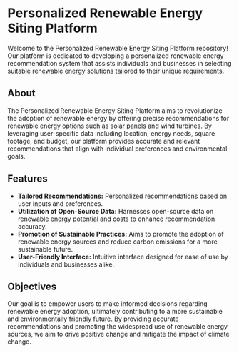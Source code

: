 # Personalized Renewable Energy Siting Platform

Welcome to the Personalized Renewable Energy Siting Platform repository! Our platform is dedicated to developing a personalized renewable energy recommendation system that assists individuals and businesses in selecting suitable renewable energy solutions tailored to their unique requirements.

## About

The Personalized Renewable Energy Siting Platform aims to revolutionize the adoption of renewable energy by offering precise recommendations for renewable energy options such as solar panels and wind turbines. By leveraging user-specific data including location, energy needs, square footage, and budget, our platform provides accurate and relevant recommendations that align with individual preferences and environmental goals.

## Features

- **Tailored Recommendations:** Personalized recommendations based on user inputs and preferences.
- **Utilization of Open-Source Data:** Harnesses open-source data on renewable energy potential and costs to enhance recommendation accuracy.
- **Promotion of Sustainable Practices:** Aims to promote the adoption of renewable energy sources and reduce carbon emissions for a more sustainable future.
- **User-Friendly Interface:** Intuitive interface designed for ease of use by individuals and businesses alike.


## Objectives

Our goal is to empower users to make informed decisions regarding renewable energy adoption, ultimately contributing to a more sustainable and environmentally friendly future. By providing accurate recommendations and promoting the widespread use of renewable energy sources, we aim to drive positive change and mitigate the impact of climate change.
